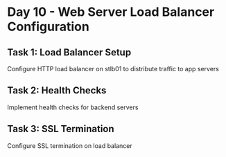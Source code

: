 # Day 10 - Web Server Load Balancer Configuration

## Task 1: Load Balancer Setup
Configure HTTP load balancer on stlb01 to distribute traffic to app servers

## Task 2: Health Checks
Implement health checks for backend servers

## Task 3: SSL Termination
Configure SSL termination on load balancer